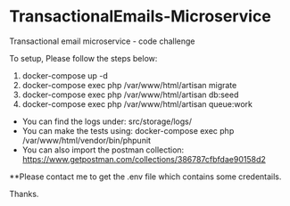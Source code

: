 # TransactionalEmails-Microservice

Transactional email microservice - code challenge

To setup, Please follow the steps below:

1) docker-compose up -d
2) docker-compose exec php /var/www/html/artisan migrate
3) docker-compose exec php /var/www/html/artisan db:seed
4) docker-compose exec php /var/www/html/artisan queue:work

- You can find the logs under: src/storage/logs/
- You can make the tests using: docker-compose exec php /var/www/html/vendor/bin/phpunit
- You can also import the postman collection: https://www.getpostman.com/collections/386787cfbfdae90158d2

**Please contact me to get the .env file which contains some credentails.

Thanks.